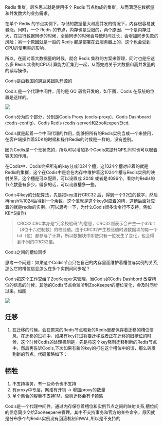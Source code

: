Redis 集群，顾名思义就是使用多个 Redis 节点构成的集群，从而满足在数据量和并发数大的业务需求。

在单个 Redis 的节点实例下，存储的数据量大和高并发的情况下，内存很容易就暴涨。同时，一个 Redis 的节点，内存也是受限的，两个原因，一个是内存过大，在进行数据同步的时候，全量同步的时候会导致时间过长，会增加同步失败的风险；另一个原因就是一般的 Redis 都是部署在云服务器上的，这个也会受到CPU的使用率的影响。

所以，在面对着大数据量的时候，就会 Redis 集群的方案来管理，同时也是把这么多 Redis 实例的CPU计算能力汇集到一起，从而完成关于大数据和高并发量的的读写操作。

Codis是由我国的豌豆荚团队开源的

Codis 是一个代理中间件，用的是 GO 语言开发的，如下图，Codis 在系统的位置是这样的。

![](https://p6-ad.bytecdn.cn/large/pgc-image/c1d78e2e9ed84542847cf3bc8bd41533)

Codis分为四个部分，分别是Codis Proxy (codis-proxy)、Codis Dashboard (codis-config)、Codis Redis (codis-server)和ZooKeeper/Etcd.

Codis就是起着一个中间代理的作用，能够把所有的Redis实例当成一个来使用，在客户端操作着SDK的时候和操作Redis的时候是一样的，没有差别。

因为Codis是一个无状态的，所以可以增加多个Codis来提升QPS,同时也可以起着容灾的作用。

在Codis中，Codis会把所有的key分成1024个槽，这1024个槽对应着的就是Redis的集群，这个在Codis中是会在内存中维护着这1024个槽与Redis实例的映射关系。这个槽是可以配置，可以设置成 2048 或者是4096个。看你的Redis的节点数量有多少，偏多的话，可以设置槽多一些。

Codis中key的分配算法，先是把key进行CRC32 后，得到一个32位的数字，然后再hash%1024后得到一个余数，这个值就是这个key对应着的槽，这槽后面对应着的就是redis的实例。(可以思考一下，为什么Codis很多命令行不支持，例如KEYS操作)

> CRC32:CRC本身是“冗余校验码”的意思，CRC32则表示会产生一个32bit（8位十六进制数）的校验值。由于CRC32产生校验值时源数据块的每一个bit（位）都参与了计算，所以数据块中即使只有一位发生了变化，也会得到不同的CRC32值。

Codis之间的槽位同步

思考一个问题：如果这个Codis节点只在自己的内存里面维护着槽位与实例的关系,那么它的槽位信息怎么在多个实例间同步呢？

Codis把这个工作交给了ZooKeeper来管理，当Codis的Codis Dashbord 改变槽位的信息的时候，其他的Codis节点会监听到ZooKeeper的槽位变化，会及时同步过来。如图

![](https://p3-ad.bytecdn.cn/large/pgc-image/54eabd5eefe94139ab3e81f46dd0eed0)


## 迁移
1. 在迁移的时候，会在原来的Redis节点和新的Redis里都保存着迁移的槽位信息，在迁移的过程中，如果有key打进将要迁移或者正在迁移的旧槽位的时候，这个时候Codis的处理机制是，先是将这个key强制迁移到新的Redis节点中，然后再告诉Codis,下次如果有新的key的打在这个槽位中的话，那么转发到新的节点。代码策略如下：

## 牺牲
1. 不支持事务，有一些命令也不支持
2. 有proxy中专层，网络有开销 -> 增加proxy的数量
3. 单个集合的容量不支持1M，否则迁移会有卡顿感


Codis是一个代理中间件，通过内存保存着槽位和实例节点之间的映射关系,槽位间的信息同步交给ZooKeeper来管理。其中不支持事务和官方的某些命令，原因就是分布多个的Redis实例没有回滚机制和WAL,所以是不支持的




